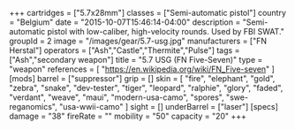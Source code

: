 +++
cartridges = ["5.7x28mm"]
classes = ["Semi-automatic pistol"]
country = "Belgium"
date = "2015-10-07T15:46:14-04:00"
description = "Semi-automatic pistol with low-caliber, high-velocity rounds. Used by FBI SWAT."
groupId = 2
image = "/images/gear/5.7-usg.jpg"
manufacturers = ["FN Herstal"]
operators = ["Ash","Castle","Thermite","Pulse"]
tags = ["Ash","secondary weapon"]
title = "5.7 USG (FN Five-Seven)"
type = "weapon"
references = [
  "https://en.wikipedia.org/wiki/FN_Five-seven"
]
[mods]
  barrel = ["suppressor"]
  grip = []
  skin = [
    "fire",
    "elephant",
    "gold",
    "zebra",
    "snake",
    "dev-tester",
    "tiger",
    "leopard",
    "ralphie",
    "glory",
    "faded",
    "verdant",
    "weave",
    "maui",
    "modern-usa-camo",
    "spores",
    "swe-reganomics",
    "usa-wwii-camo"
  ]
  sight = []
  underBarrel = ["laser"]
[specs]
  damage = "38"
  fireRate = ""
  mobility = "50"
  capacity = "20"
+++

